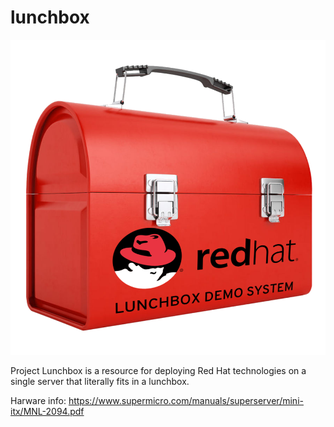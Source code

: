 # lunchbox
![Image of Lunchbox](https://github.com/RedHatGov/lunchbox/blob/master/redhatlunchbox.png)

Project Lunchbox is a resource for deploying Red Hat technologies on a single server that literally fits in a lunchbox.

Harware info: https://www.supermicro.com/manuals/superserver/mini-itx/MNL-2094.pdf
